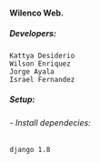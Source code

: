 #### Wilenco Web.

##### Developers:
    Kattya Desiderio
    Wilson Enriquez
    Jorge Ayala
    Israel Fernandez

##### Setup:

###### - Install dependecies:
    django 1.8
